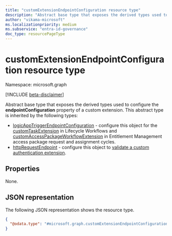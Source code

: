 ```yaml
---
title: "customExtensionEndpointConfiguration resource type"
description: "Abstract base type that exposes the derived types used to configure the endpointConfiguration property of a custom extension."
author: "vikama-microsoft"
ms.localizationpriority: medium
ms.subservice: "entra-id-governance"
doc_type: resourcePageType
---
```


# customExtensionEndpointConfiguration resource type

Namespace: microsoft.graph

[!INCLUDE [beta-disclaimer](../../includes/beta-disclaimer.md)]

Abstract base type that exposes the derived types used to configure the **endpointConfiguration** property of a custom extension. This abstract type is inherited by the following types:

- [logicAppTriggerEndpointConfiguration](logicapptriggerendpointconfiguration.md) - configure this object for the [customTaskExtension](../resources/identitygovernance-customtaskextension.md) in Lifecycle Workflows and [customAccessPackageWorkflowExtension](../resources/customaccesspackageworkflowextension.md) in Entitlement Management access package request and assignment cycles.
- [httpRequestEndpoint](../resources/httprequestendpoint.md) - configure this object to [validate a custom authentication extension](../api/customauthenticationextension-validateauthenticationconfiguration.md).

## Properties

None.

## JSON representation

The following JSON representation shows the resource type.
<!-- {
  "blockType": "resource",
  "@odata.type": "microsoft.graph.customExtensionEndpointConfiguration",
  "abstract": true
}
-->
``` json
{
  "@odata.type": "#microsoft.graph.customExtensionEndpointConfiguration" 
}
```
